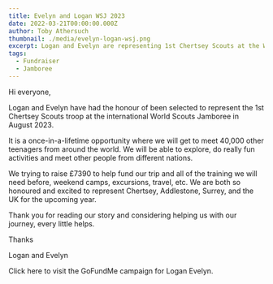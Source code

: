```yaml
---
title: Evelyn and Logan WSJ 2023
date: 2022-03-21T00:00:00.000Z
author: Toby Athersuch
thumbnail: ./media/evelyn-logan-wsj.png
excerpt: Logan and Evelyn are representing 1st Chertsey Scouts at the World Scouts Jamboree. Help fund their trip to meet 40,000 teens globally.
tags:
  - Fundraiser
  - Jamboree
---
```


Hi everyone,

Logan and Evelyn have had the honour of been selected to represent the 1st Chertsey Scouts troop at the international World Scouts Jamboree in August 2023.

It is a once-in-a-lifetime opportunity where we will get to meet 40,000 other teenagers from around the world. We will be able to explore, do really fun activities and meet other people from different nations.

We trying to raise £7390 to help fund our trip and all of the training we will need before, weekend camps, excursions, travel, etc. We are both so honoured and excited to represent Chertsey, Addlestone, Surrey, and the UK for the upcoming year.

Thank you for reading our story and considering helping us with our journey, every little helps.

Thanks

Logan and Evelyn

Click here to visit the GoFundMe campaign for Logan Evelyn.
